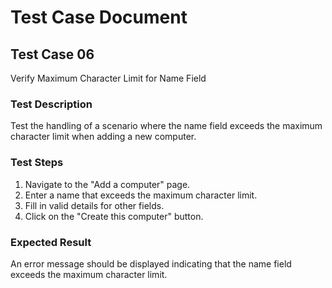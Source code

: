 # Test Case Document

## Test Case 06

Verify Maximum Character Limit for Name Field

### Test Description

Test the handling of a scenario where the name field exceeds the maximum character limit when adding a new computer.

### Test Steps

1. Navigate to the "Add a computer" page.
2. Enter a name that exceeds the maximum character limit.
3. Fill in valid details for other fields.
4. Click on the "Create this computer" button.

### Expected Result

An error message should be displayed indicating that the name field exceeds the maximum character limit.
